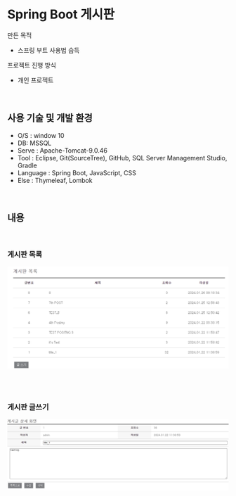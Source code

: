 <h1>Spring Boot 게시판</h1>

만든 목적

 * 스프링 부트 사용법 습득



프로젝트 진행 방식
 * 개인 프로젝트
<br>


<h2>사용 기술 및 개발 환경</h2>


 * O/S : window 10
 * DB: MSSQL
 * Serve : Apache-Tomcat-9.0.46
 * Tool : Eclipse, Git(SourceTree), GitHub, SQL Server Management Studio, Gradle
 * Language : Spring Boot, JavaScript, CSS
 * Else : Thymeleaf, Lombok
<br>
<h2>내용</h2>
<br>

<h3>게시판 목록</h3>

![Image](https://github.com/JJM-Study/jjm/blob/ff875b621463434ae4898ea81a31f7e851a677f8/Repositoiry%20Resources/Spring%20Boot/Spring%20List.png)

<br>
<br>

<h3>게시판 글쓰기</h3>


![Image](https://github.com/JJM-Study/jjm/blob/ff875b621463434ae4898ea81a31f7e851a677f8/Repositoiry%20Resources/Spring%20Boot/Spring%20Detail.jpg)

